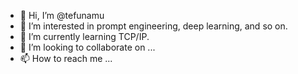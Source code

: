 - 👋 Hi, I’m @tefunamu
- 👀 I’m interested in prompt engineering, deep learning, and so on.
- 🌱 I’m currently learning TCP/IP.
- 💞️ I’m looking to collaborate on ...
- 📫 How to reach me ...

<!---
tefunamu/tefunamu is a ✨ special ✨ repository because its `README.md` (this file) appears on your GitHub profile.
You can click the Preview link to take a look at your changes.
--->
